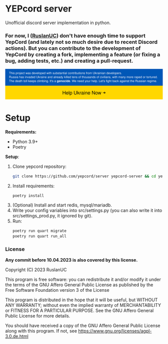 # YEPcord server
Unofficial discord server implementation in python.

### For now, I ([RuslanUC](https://github.com/RuslanUC)) don't have enough time to support YepCord (and lately not so much desire due to recent Discord actions). But you can contribute to the development of YepCord by creating a fork, implementing a feature (or fixing a bug, adding tests, etc.) and creating a pull-request.

[![Stand With Ukraine](.github/banner-direct.svg)](https://stand-with-ukraine.pp.ua)

# Setup
**Requirements:**
 - Python 3.9+
 - Poetry
 
**Setup**:
1. Clone yepcord repository:
    ```bash
    git clone https://github.com/yepcord/server yepcord-server && cd yepcord-server
    ```
2. Install requirements:
    ```bash
    poetry install
    ```
3. (Optional) Install and start redis, mysql/mariadb.
4. Write your config variables into src/settings.py (you can also write it into src/settings_prod.py, it ignored by git).
5. Run: 
    ```bash
    poetry run quart migrate
    poetry run quart run_all
    ```


### License

**Any commit before 10.04.2023 is also covered by this license.**

Copyright (C) 2023 RuslanUC

This program is free software: you can redistribute it and/or modify
it under the terms of the GNU Affero General Public License as
published by the Free Software Foundation version 3 of the
License

This program is distributed in the hope that it will be useful,
but WITHOUT ANY WARRANTY; without even the implied warranty of
MERCHANTABILITY or FITNESS FOR A PARTICULAR PURPOSE. See the
GNU Affero General Public License for more details.

You should have received a copy of the GNU Affero General Public License
along with this program. If not, see https://www.gnu.org/licenses/agpl-3.0.de.html